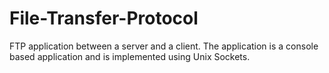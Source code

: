 # File-Transfer-Protocol
FTP application between a server and a client. The application is a console based application and is implemented using Unix Sockets.
